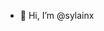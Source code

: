 - 👋 Hi, I’m @sylainx
<!---
- 👀 I’m interested in ...
- 🌱 I’m currently learning ...
- 💞️ I’m looking to collaborate on ...
- 📫 How to reach me ...
--->
<!---
sylainx/sylainx is a ✨ special ✨ repository because its `README.md` (this file) appears on your GitHub profile.
You can click the Preview link to take a look at your changes.
--->
